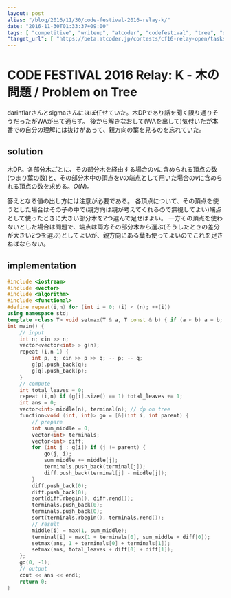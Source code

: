 ```yaml
---
layout: post
alias: "/blog/2016/11/30/code-festival-2016-relay-k/"
date: "2016-11-30T01:33:37+09:00"
tags: [ "competitive", "writeup", "atcoder", "codefestival", "tree", "dp" ]
"target_url": [ "https://beta.atcoder.jp/contests/cf16-relay-open/tasks/relay_k" ]
---
```


# CODE FESTIVAL 2016 Relay: K - 木の問題 / Problem on Tree

darinflarさんとsigmaさんにほぼ任せていた。木DPであり話を聞く限り通りそうだったがWAが出て通らず。
後から解きなおして(WAを出して)気付いたが本番での自分の理解には抜けがあって、親方向の葉を見るのを忘れていた。

## solution

木DP。各部分木ごとに、その部分木を経由する場合の$v$に含められる頂点の数(つまり葉の数)と、その部分木中の頂点を$v$の端点として用いた場合の$v$に含められる頂点の数を求める。$O(N)$。

答えとなる値の出し方には注意が必要である。
各頂点について、その頂点を使うとした場合はその子の中で(親方向は親が考えてくれるので無視してよい)端点として使ったときに大きい部分木を$2$つ選んで足せばよい。
一方その頂点を使わないとした場合は問題で、端点は両方その部分木から選ぶ(そうしたときの差分が大きい$2$つを選ぶ)としてよいが、親方向にある葉も使ってよいのでこれを足さねばならない。

## implementation

``` c++
#include <iostream>
#include <vector>
#include <algorithm>
#include <functional>
#define repeat(i,n) for (int i = 0; (i) < (n); ++(i))
using namespace std;
template <class T> void setmax(T & a, T const & b) { if (a < b) a = b; }
int main() {
    // input
    int n; cin >> n;
    vector<vector<int> > g(n);
    repeat (i,n-1) {
        int p, q; cin >> p >> q; -- p; -- q;
        g[p].push_back(q);
        g[q].push_back(p);
    }
    // compute
    int total_leaves = 0;
    repeat (i,n) if (g[i].size() == 1) total_leaves += 1;
    int ans = 0;
    vector<int> middle(n), terminal(n); // dp on tree
    function<void (int, int)> go = [&](int i, int parent) {
        // prepare
        int sum_middle = 0;
        vector<int> terminals;
        vector<int> diff;
        for (int j : g[i]) if (j != parent) {
            go(j, i);
            sum_middle += middle[j];
            terminals.push_back(terminal[j]);
            diff.push_back(terminal[j] - middle[j]);
        }
        diff.push_back(0);
        diff.push_back(0);
        sort(diff.rbegin(), diff.rend());
        terminals.push_back(0);
        terminals.push_back(0);
        sort(terminals.rbegin(), terminals.rend());
        // result
        middle[i] = max(1, sum_middle);
        terminal[i] = max(1 + terminals[0], sum_middle + diff[0]);
        setmax(ans, 1 + terminals[0] + terminals[1]);
        setmax(ans, total_leaves + diff[0] + diff[1]);
    };
    go(0, -1);
    // output
    cout << ans << endl;
    return 0;
}
```

